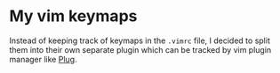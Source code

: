 # My vim keymaps

Instead of keeping track of keymaps in the `.vimrc` file, I decided to split
them into their own separate plugin which can be tracked by vim plugin manager
like [Plug](https://github.com/junegunn/vim-plug).
